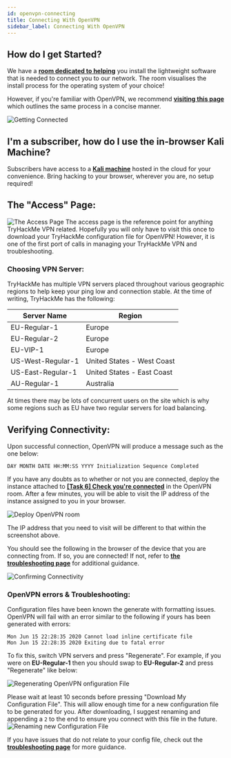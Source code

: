 ```yaml
---
id: openvpn-connecting
title: Connecting With OpenVPN
sidebar_label: Connecting With OpenVPN
---
```


## How do I get Started?
We have a [**room dedicated to helping**](https://tryhackme.com/room/openvpn) you install the lightweight software that is needed to connect you to our network. The room visualises the install process for the operating system of your choice!

However, if you're familiar with OpenVPN, we recommend [**visiting this page**](https://tryhackme.com/connect) which outlines the same process in a concise manner.

![Getting Connected](https://i.imgur.com/6KS0GoD.png)

## I'm a subscriber, how do I use the in-browser Kali Machine?
Subscribers have access to a [**Kali machine**](https://tryhackme.com/my-machine) hosted in the cloud for your convenience. Bring hacking to your browser, wherever you are, no setup required!


## The "Access" Page:
![The Access Page](https://i.imgur.com/CYWJmzj.png)
The access page is the reference point for anything TryHackMe VPN related.  Hopefully you will only have to visit this once to download your TryHackMe configuration file for OpenVPN! However, it is one of the first port of calls in managing your TryHackMe VPN and troubleshooting.

### Choosing VPN Server:
TryHackMe has multiple VPN servers placed throughout various geographic regions to help keep your ping low and connection stable. At the time of writing, TryHackMe has the following:

| Server Name  | Region  |
|---|---|
| EU-Regular-1  | Europe  |
| EU-Regular-2  | Europe  |
| EU-VIP-1  | Europe  |
| US-West-Regular-1  | United States - West Coast  |
| US-East-Regular-1  | United States - East Coast  |
| AU-Regular-1  | Australia  |

At times there may be lots of concurrent users on the site which is why some regions such as EU have two regular servers for load balancing.

## Verifying Connectivity:

Upon successful connection, OpenVPN will produce a message such as the one below:
```
DAY MONTH DATE HH:MM:SS YYYY Initialization Sequence Completed
```

If you have any doubts as to whether or not you are connected, deploy the instance attached to  <a href="https://tryhackme.com/room/openvpn">**[Task 6] Check you're connected**</a> in the OpenVPN room. After a few minutes, you will be able to visit the IP address of the instance assigned to you in your browser.

![Deploy OpenVPN room](https://i.imgur.com/QI2JRXh.png)

The IP address that you need to visit will be different to that within the screenshot above.

You should see the following in the browser of the device that you are connecting from. If so, you are connected! If not, refer to <a href="https://docs.tryhackme.com/docs/openvpn/troubleshooting/openvpn-troubleshooting">**the troubleshooting page**</a> for additional guidance.

![Confirming Connectivity](https://i.imgur.com/Zd2f7jK.png)

### OpenVPN errors & Troubleshooting:
Configuration files have been known the generate with formatting issues. OpenVPN will fail with an error similar to the following if yours has been generated with errors:
```
Mon Jun 15 22:28:35 2020 Cannot load inline certificate file
Mon Jun 15 22:28:35 2020 Exiting due to fatal error
```
To fix this, switch VPN servers and press "Regenerate". For example, if you were on **EU-Regular-1** then you should swap to **EU-Regular-2** and press "Regenerate" like below:


![Regenerating OpenVPN onfiguration File](https://i.imgur.com/uQ8L7jX.png)

Please wait at least 10 seconds before pressing "Download My Configuration File". This will allow enough time for a new configuration file to be generated for you. After downloading, I suggest renaming and appending a `2` to the end to ensure you connect with this file in the future.
![Renaming new Configuration File](https://i.imgur.com/ENFOZLh.png)

If you have issues that do not relate to your config file, check out the [**troubleshooting page**](https://docs.tryhackme.com/docs/openvpn/troubleshooting/openvpn-troubleshooting) for more guidance.